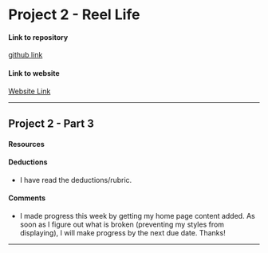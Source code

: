 # Project 2 - Reel Life

#### Link to repository
[github link](https://github.com/liveoutloud/project-2_boone-janetta)

#### Link to website
[Website Link](http://janettaboone.com/project-2_boone-janetta/)
<!--TODO: update website link for Project 2 - Part 5-->

---

## Project 2 - Part 3

#### Resources

#### Deductions
- I have read the deductions/rubric.

#### Comments
- I made progress this week by getting my home page content added.  As soon as I figure out what is broken (preventing my styles from displaying), I will make progress by the next due date.  Thanks!
---
